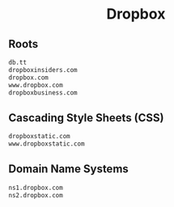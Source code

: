 


<h1 align="center">Dropbox</h1>  


## Roots


```html
db.tt
dropboxinsiders.com
dropbox.com
www.dropbox.com
dropboxbusiness.com
```  


## Cascading Style Sheets (CSS)


```html
dropboxstatic.com
www.dropboxstatic.com
```  


## Domain Name Systems


```html
ns1.dropbox.com
ns2.dropbox.com
```  

<br>
